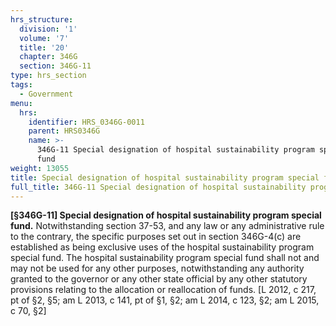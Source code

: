 ```yaml
---
hrs_structure:
  division: '1'
  volume: '7'
  title: '20'
  chapter: 346G
  section: 346G-11
type: hrs_section
tags:
  - Government
menu:
  hrs:
    identifier: HRS_0346G-0011
    parent: HRS0346G
    name: >-
      346G-11 Special designation of hospital sustainability program special
      fund
weight: 13055
title: Special designation of hospital sustainability program special fund
full_title: 346G-11 Special designation of hospital sustainability program special fund
---
```

**[§346G-11] Special designation of hospital sustainability program special fund.** Notwithstanding section 37-53, and any law or any administrative rule to the contrary, the specific purposes set out in section 346G-4(c) are established as being exclusive uses of the hospital sustainability program special fund. The hospital sustainability program special fund shall not and may not be used for any other purposes, notwithstanding any authority granted to the governor or any other state official by any other statutory provisions relating to the allocation or reallocation of funds. [L 2012, c 217, pt of §2, §5; am L 2013, c 141, pt of §1, §2; am L 2014, c 123, §2; am L 2015, c 70, §2]